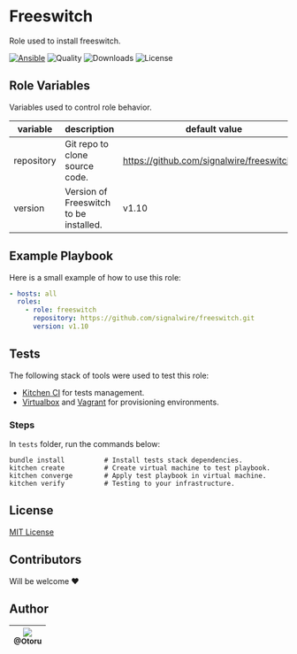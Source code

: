 # Freeswitch

Role used to install freeswitch.

[![Ansible](https://img.shields.io/ansible/role/52294?color=red&logo=ansible&logoColor=white&style=plastic)](https://galaxy.ansible.com/otoru/freeswitch)
![Quality](https://img.shields.io/ansible/quality/52294?style=plastic)
![Downloads](https://img.shields.io/ansible/role/d/52294?style=plastic)
![License](https://img.shields.io/github/license/otoru/Freeswitch?style=plastic)

## Role Variables

Variables used to control role behavior.

|  variable  |               description              |                 default value                |
|------------|----------------------------------------|----------------------------------------------|
| repository | Git repo to clone source code.         | https://github.com/signalwire/freeswitch.git |
| version    | Version of Freeswitch to be installed. | v1.10                                        |

## Example Playbook

Here is a small example of how to use this role:

```yml
- hosts: all
  roles:
    - role: freeswitch
      repository: https://github.com/signalwire/freeswitch.git
      version: v1.10
```

## Tests

The following stack of tools were used to test this role:

- [Kitchen CI](https://kitchen.ci/) for tests management.
- [Virtualbox](https://www.virtualbox.org/) and [Vagrant](https://www.vagrantup.com/) for provisioning environments.

### Steps

In `tests` folder, run the commands below:

```
bundle install          # Install tests stack dependencies.
kitchen create          # Create virtual machine to test playbook.
kitchen converge        # Apply test playbook in virtual machine.
kitchen verify          # Testing to your infrastructure.
```

## License
[MIT License](./LICENSE.md)

## Contributors

Will be welcome ❤️

## Author

| [<img src="https://avatars0.githubusercontent.com/u/26543872?v=3&s=115"><br><sub>@Otoru</sub>](https://github.com/Otoru) |
| :----------------------------------------------------------------------------------------------------------------------: |
